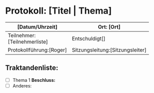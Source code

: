 # Protokoll: [Titel | Thema]

| [Datum/Uhrzeit]                    | Ort: [Ort]                       |
| ---------------------------------- | -------------------------------- |
| Teilnehmer:<br />[Teilnehmerliste] | Entschuldigt[]                   |
| Protokollführung:[Roger]          | Sitzungsleitung:[Sitzungsleiter] |

## Traktandenliste:

* [ ] Thema 1
  **Beschluss:**
* [ ] Anderes:
